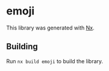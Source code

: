 # emoji

This library was generated with [Nx](https://nx.dev).

## Building

Run `nx build emoji` to build the library.
